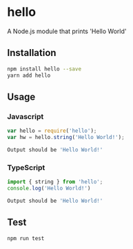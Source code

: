 # hello
A Node.js module that prints 'Hello World'

## Installation 
```sh
npm install hello --save
yarn add hello
```

## Usage

### Javascript

```javascript
var hello = require('hello');
var hw = hello.string('Hello World!');
```
```sh
Output should be 'Hello World!'
```

### TypeScript
```typescript
import { string } from 'hello';
console.log('Hello World!')
```
```sh
Output should be 'Hello World!'
```

## Test 
```sh
npm run test
```
